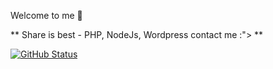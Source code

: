 Welcome to me 💖

** Share is best - PHP, NodeJs, Wordpress contact me :"> **

[![GitHub Status](https://github-readme-stats.vercel.app/api?username=mariohandsome&show_icons=true&theme=tokyonight&count_private=true)](https://mariohandsome.github.io/)
